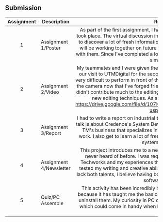## Submission
| Assignment | Description  | Reflection |
| :-----: |  ------ | :-----: | 
| 1 | Assignment 1/Poster | As part of the first assignment, I had to make a poster on the virtual talk that took place. The virtual discussion involves Clarity Techworks, a company. I get to discover a lot of fresh information about teammates via this task. Since we will be working together on future assignments, I intend to build a friendship with them. Since I've completed a lot of posters in the past, the first job is really simple overall. | 
| 2 | Assignment 2/Video | My teammates and I were given the responsibility of creating a Vlog film about our visit to UTMDigital for the second assignment. Being camera shy, I find it very difficult to perform in front of the camera, but I feel more at ease in front of the camera now that I've forged friendships with my teammates. Even though I didn't contribute much to the editing process, my teammates taught me a lot of new editing techniques. As a result, we come out with this video : https://drive.google.com/file/d/107KGWfxdE1pOuQZz7EijTUsEjs5Tp1Zc/view?usp=drive_link | 
| 3 | Assignment 3/Report | I had to write a report on industrial talk for the third assignment. That industrial talk is about Credence's System Development. I am learning about Credence, a TM's business that specializes in cloud and digital services, thanks to this work. I also get to learn a lot of fresh information regarding data analysis and system development. |
| 4 | Assignment 4/Newsletter | This project introduces me to a new writing format—newsletters—that I had never heard of before. I was requested to write about my visit to Clarity Techworks and my experiences there for the newsletter. This task has truly tested my writing and creative abilities. Given that most software developers lack both talents, I believe having both of them will be crucial to my career as a software developer. |
| 5 | Quiz/PC Assemble | This activity has been incredibly helpful to me as a novice in IT knowledge because it has taught me the basics of PC components and how to install and uninstall them. My curiosity in PC customization is piqued by these activities, which could come in handy when I attempt to construct my own customized PC. |
